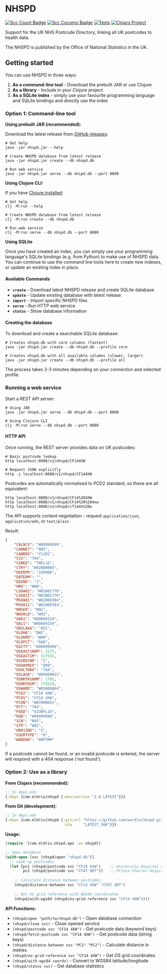 # NHSPD

[![Scc Count Badge](https://sloc.xyz/github/wardle/nhspd)](https://github.com/wardle/nhspd/)
[![Scc Cocomo Badge](https://sloc.xyz/github/wardle/nhspd?category=cocomo&avg-wage=100000)](https://github.com/wardle/nhspd/)
[![Tests](https://github.com/wardle/nhspd/actions/workflows/test.yml/badge.svg)](https://github.com/wardle/nhspd/actions/workflows/test.yml)
[![Clojars Project](https://img.shields.io/clojars/v/com.eldrix/nhspd.svg)](https://clojars.org/com.eldrix/nhspd)

Support for the UK NHS Postcode Directory, linking all UK postcodes to health data.

The NHSPD is published by the Office of National Statistics in the UK.

## Getting started

You can use NHSPD in three ways:
1. **As a command-line tool** - Download the prebuilt JAR or use Clojure
2. **As a library** - Include in your Clojure project
3. **As a SQLite index** - simply use your favourite programming language and SQLite bindings and directly use the index

### Option 1: Command-line tool

**Using prebuilt JAR (recommended):**

Download the latest release from [GitHub releases](https://github.com/wardle/nhspd/releases):

```shell
# Get help
java -jar nhspd.jar --help

# Create NHSPD database from latest release
java -jar nhspd.jar create --db nhspd.db

# Run web service
java -jar nhspd.jar serve --db nhspd.db --port 8080
```

**Using Clojure CLI:**

If you have [Clojure installed](https://clojure.org/guides/getting_started):

```shell
# Get help
clj -M:run --help

# Create NHSPD database from latest release
clj -M:run create --db nhspd.db

# Run web service  
clj -M:run serve --db nhspd.db --port 8080
```

**Using SQLite**

Once you have created an index, you can simply use your programming language's 
SQLite bindings (e.g. from Python) to make use of NHSPD data. You can continue
to use the command line tools here to create new indexes, or update an existing
index in place.

#### Available Commands

- **`create`** - Download latest NHSPD release and create SQLite database
- **`update`** - Update existing database with latest release
- **`import`** - Import specific NHSPD files
- **`serve`** - Run HTTP web service
- **`status`** - Show database information

#### Creating the database

To download and create a searchable SQLite database:

```shell
# Creates nhspd.db with core columns (fastest)
java -jar nhspd.jar create --db nhspd.db --profile core

# Creates nhspd.db with all available columns (slower, larger)
java -jar nhspd.jar create --db nhspd.db --profile all
```

The process takes 2-3 minutes depending on your connection and selected profile.

### Running a web service

Start a REST API server:

```shell
# Using JAR
java -jar nhspd.jar serve --db nhspd.db --port 8080

# Using Clojure CLI
clj -M:run serve --db nhspd.db --port 8080
```

#### HTTP API

Once running, the REST server provides data on UK postcodes:

```shell
# Basic postcode lookup
http localhost:8080/v1/nhspd/CF144XW

# Request JSON explicitly  
http -j localhost:8080/v1/nhspd/CF144XW
```

Postcodes are automatically normalised to PCD2 standard, so these are all equivalent:

```shell
http localhost:8080/v1/nhspd/CF14%204XW
http localhost:8080/v1/nhspd/CF14%20%204xw  
http localhost:8080/v1/nhspd/cf144x%20w
```

The API supports content negotiation - request `application/json`, `application/edn`, or `text/plain`.


Result:
```json
{
    "CALNCV": "W99999999",
    "CANNET": "N95",
    "CANREG": "Y1101",
    "CCG": "7A4",
    "CENED": "TNFL16",
    "CTRY": "W92000004",
    "DOINTR": "199906",
    "DOTERM": "",
    "EDIND": "1",
    "HRO": "W00",
    "LSOA01": "W01001770",
    "LSOA11": "W01001770",
    "MSOA01": "W02000384",
    "MSOA11": "W02000384",
    "NHSER": "W92",
    "NHSRLO": "W92",
    "OA01": "W00009154",
    "OA11": "W00009154",
    "ODSLAUA": "052",
    "OLDHA": "QW2",
    "OLDHRO": "W00",
    "OLDPCT": "6A8",
    "OSCTY": "W99999999",
    "OSEAST100M": 3175,
    "OSEAST1M": 317551,
    "OSGRDIND": "1",
    "OSHAPREV": "Q99",
    "OSHLTHAU": "7A4",
    "OSLAUA": "W06000015",
    "OSNRTH100M": 1793,
    "OSNRTH1M": 179319,
    "OSWARD": "W05000864",
    "PCD2": "CF14 4XW",
    "PCDS": "CF14 4XW",
    "PCON": "W07000051",
    "PCT": "7A4",
    "PSED": "62UBFL16",
    "RGN": "W99999999",
    "SCN": "N95",
    "STP": "W92",
    "UR01IND": "5",
    "USERTYPE": "0",
    "WARD98": "00PTMM"
}
```

If a postcode cannot be found, or an invalid postcode is entered, the server
will respond with a 404 response ('not found').

### Option 2: Use as a library

**From Clojars (recommended):**

```clojure
;; In deps.edn
{:deps {com.eldrix/nhspd {:mvn/version "2.0.LATEST"}}}
```

**From Git (development):**

```clojure
;; In deps.edn
{:deps {com.eldrix/nhspd {:git/url "https://github.com/wardle/nhspd.git"
                          :sha     "LATEST_SHA"}}}
```

**Usage:**

```clojure
(require '[com.eldrix.nhspd.api :as nhspd])

;; Open database
(with-open [svc (nhspd/open "nhspd.db")]
  ;; Look up postcodes
  (let [pc1 (nhspd/postcode svc "CF14 4XW")    ;; University Hospital of Wales
        pc2 (nhspd/postcode svc "CF47 9DT")]   ;; Prince Charles Hospital
    
    ;; Calculate distance between postcodes
    (nhspd/distance-between svc "CF14 4XW" "CF47 9DT")
    
    ;; Get OS grid reference with WGS84 coordinates
    (nhspd/with-wgs84 (nhspd/os-grid-reference svc "CF14 4XW"))))
```

**API Functions:**

- `(nhspd/open "path/to/nhspd.db")` - Open database connection
- `(nhspd/close svc)` - Close opened service
- `(nhspd/postcode svc "CF14 4XW")` - Get postcode data (keyword keys)
- `(nhspd/fetch-postcode svc "CF14 4XW")` - Get postcode data (string keys)
- `(nhspd/distance-between svc "PC1" "PC2")` - Calculate distance in metres
- `(nhspd/os-grid-reference svc "CF14 4XW")` - Get OS grid coordinates
- `(nhspd/with-wgs84 coords)` - Convert to WGS84 latitude/longitude
- `(nhspd/status svc)` - Get database statistics

